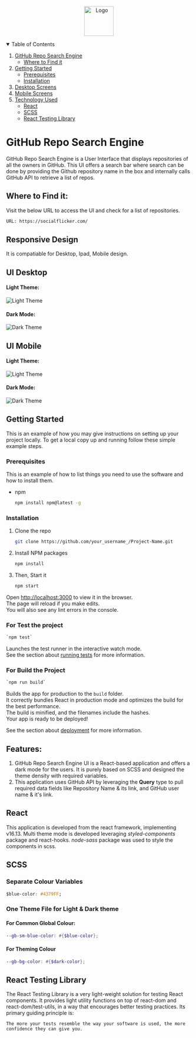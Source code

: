 <!-- PROJECT LOGO -->
<br />
<p align="center">
  <a href="https://github.com/samirbhargava01/react-github-search">
    <img src="https://github.com/samirbhargava01/react-github-search/blob/master/src/resources/logo-github-project.png" alt="Logo" width="80" height="80">
  </a>
</p>

<!-- TABLE OF CONTENTS -->
<details open="open">
  <summary>Table of Contents</summary>
  <ol>
    <li>
      <a href="#github-repo-search-engine">GitHub Repo Search Engine </a>
      <ul>
        <li><a href="#where-to-find-it">Where to Find it</a></li>
      </ul>
    </li>
    <li>
      <a href="#getting-started">Getting Started</a>
      <ul>
        <li><a href="#prerequisites">Prerequisites</a></li>
        <li><a href="#installation">Installation</a></li>
      </ul>
    </li>    
    <li>
      <a href="#ui-desktop">Desktop Screens</a>
    </li>
    <li>
      <a href="#ui-mobile">Mobile Screens</a>
    </li>   
    <li><a href="#features">Technology Used</a>
     <ul>
      <li><a href="#react">React</a>
      </li>
      <li><a href="#scss">SCSS</a>
      </li>
      <li><a href="#react-testing-library">React Testing Library</a>
      </li>      
     </ul>
   </li>
  </ol>
</details>


# GitHub Repo Search Engine 

GitHub Repo Search Engine is a User Interface that displays repositories of all the owners in GitHub. This UI offers a search bar where search can be done by providing the Github repository name in the box and internally calls GitHub API to retrieve a list of repos. 
 

## Where to Find it: 

Visit the below URL to access the UI and check for a list of repositories.  

```bash
URL: https://socialflicker.com/
```

## Responsive Design

It is compatiable for Desktop, Ipad, Mobile design.

## UI Desktop
#### Light Theme:
![Light Theme](https://github.com/samirbhargava01/react-github-search/blob/master/src/resources/desktop-screen.PNG)
#### Dark Mode:
![Dark Theme](https://github.com/samirbhargava01/react-github-search/blob/master/src/resources/desktop-screen-dark.PNG)


## UI Mobile
#### Light Theme:
![Light Theme](https://github.com/samirbhargava01/react-github-search/blob/master/src/resources/mobile-screen.PNG)
#### Dark Mode:
![Dark Theme](https://github.com/samirbhargava01/react-github-search/blob/master/src/resources/mobile-screen-dark.PNG)

<!-- GETTING STARTED -->
## Getting Started

This is an example of how you may give instructions on setting up your project locally.
To get a local copy up and running follow these simple example steps.

### Prerequisites

This is an example of how to list things you need to use the software and how to install them.
* npm
  ```sh
  npm install npm@latest -g
  ```

### Installation

1. Clone the repo
   ```sh
   git clone https://github.com/your_username_/Project-Name.git
   ```
2. Install NPM packages
   ```sh
   npm install
   ```
3. Then, Start it 
   ```sh
   npm start
   ```  
Open [http://localhost:3000](http://localhost:3000) to view it in the browser.  
The page will reload if you make edits.  
You will also see any lint errors in the console.

### For Test the project
  ```sh
  `npm test`
  ```
Launches the test runner in the interactive watch mode.<br />
See the section about [running tests](https://facebook.github.io/create-react-app/docs/running-tests) for more information.

### For Build the Project
  ```sh
  `npm run build`
  ```
Builds the app for production to the `build` folder.  
It correctly bundles React in production mode and optimizes the build for the best performance.  
The build is minified, and the filenames include the hashes.  
Your app is ready to be deployed!

See the section about [deployment](https://facebook.github.io/create-react-app/docs/deployment) for more information.

## Features:

1. GitHub Repo Search Engine UI is a React-based application and offers a dark mode for the users. It is purely based on SCSS and designed the theme density with required variables. 
2. This application uses GitHub API by leveraging the **Query** type to pull required data fields like Repository Name & its link, and GitHub user name & it's link.

## React 
This application is developed from the react framework, implementing v16.13. 
Multi theme mode is developed leveraging *styled-components* package and react-hooks. *node-sass* package was used to style the components in scss. 

## SCSS
### Separate Colour Variables

```css
$blue-color: #4379FF;
```

### One Theme File for Light & Dark theme
#### For Common Global Colour:
```scss
--gb-sm-blue-color: #{$blue-color};
```
#### For Theming Colour
```scss
--gb-bg-color: #{$dark-color};
```
## React Testing Library
The React Testing Library is a very light-weight solution for testing React components. It provides light utility functions on top of react-dom and react-dom/test-utils, in a way that encourages better testing practices. Its primary guiding principle is:
```
The more your tests resemble the way your software is used, the more confidence they can give you.
```
